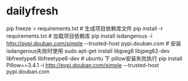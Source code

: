 # dailyfresh
pip freeze > requirements.txt # 生成项目依赖库文件
pip install -r requirements.txt # 加载项目依赖库
pip install isdangerous -i http://pypi.douban.com/simple --trusted-host pypi.douban.com # 安装isdangerous失败时使用
sudo apt-get install libjpeg8 libjpeg62-dev libfreetype6 libfreetype6-dev # ubuntu 下 pillow安装失败执行
pip install Pillow==3.4.1 -i http://pypi.douban.com/simple --trusted-host pypi.douban.com
